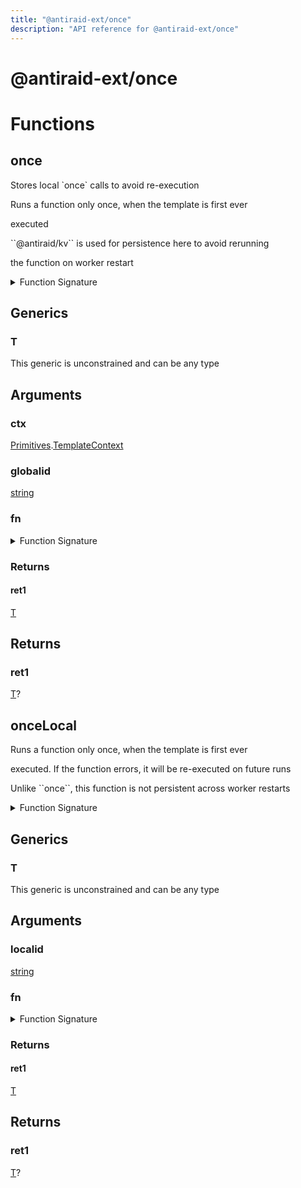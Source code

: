 ```yaml
---
title: "@antiraid-ext/once"
description: "API reference for @antiraid-ext/once"
---
```


<div id="@antiraid-ext/once"></div>

# @antiraid-ext/once

<div id="Functions"></div>

# Functions

<div id="once"></div>

## once

Stores local \`once\` calls to avoid re-execution

Runs a function only once, when the template is first ever

executed



\`\`@antiraid/kv\`\` is used for persistence here to avoid rerunning

the function on worker restart

<details>
<summary>Function Signature</summary>

```luau
-- Stores local \`once\` calls to avoid re-execution
--- Runs a function only once, when the template is first ever 
--- executed
---
--- \`\`@antiraid/kv\`\` is used for persistence here to avoid rerunning
--- the function on worker restart
function once<T>(ctx: Primitives.TemplateContext, globalid: string, fn: () -> T) -> T? end
```

</details>

<div id="Generics"></div>

## Generics

<div id="T"></div>

### T

This generic is unconstrained and can be any type

<div id="Arguments"></div>

## Arguments

<div id="ctx"></div>

### ctx

[Primitives](#module.Primitives).[TemplateContext](#TemplateContext)



<div id="globalid"></div>

### globalid

[string](#string)

<div id="fn"></div>

### fn

<details>
<summary>Function Signature</summary>

```luau
fn: () -> T
```

</details>

<div id="Returns"></div>

### Returns

<div id="ret1"></div>

#### ret1

[T](#T)<div id="Returns"></div>

## Returns

<div id="ret1"></div>

### ret1

[T](#T)?<div id="onceLocal"></div>

## onceLocal

Runs a function only once, when the template is first ever

executed. If the function errors, it will be re-executed on future runs



Unlike \`\`once\`\`, this function is not persistent across worker restarts

<details>
<summary>Function Signature</summary>

```luau
--- Runs a function only once, when the template is first ever 
--- executed. If the function errors, it will be re-executed on future runs
---
--- Unlike \`\`once\`\`, this function is not persistent across worker restarts
function onceLocal<T>(localid: string, fn: () -> T) -> T? end
```

</details>

<div id="Generics"></div>

## Generics

<div id="T"></div>

### T

This generic is unconstrained and can be any type

<div id="Arguments"></div>

## Arguments

<div id="localid"></div>

### localid

[string](#string)

<div id="fn"></div>

### fn

<details>
<summary>Function Signature</summary>

```luau
fn: () -> T
```

</details>

<div id="Returns"></div>

### Returns

<div id="ret1"></div>

#### ret1

[T](#T)<div id="Returns"></div>

## Returns

<div id="ret1"></div>

### ret1

[T](#T)?